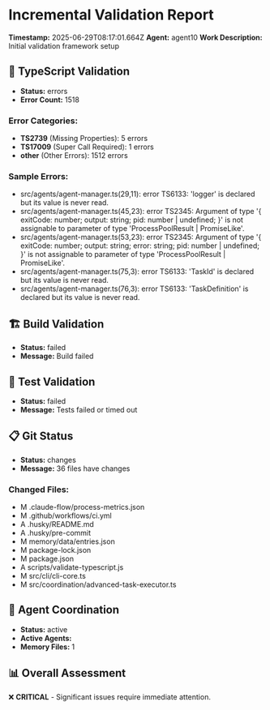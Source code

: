 
# Incremental Validation Report
**Timestamp:** 2025-06-29T08:17:01.664Z
**Agent:** agent10
**Work Description:** Initial validation framework setup

## 🔧 TypeScript Validation
- **Status:** errors
- **Error Count:** 1518

### Error Categories:
- **TS2739** (Missing Properties): 5 errors
- **TS17009** (Super Call Required): 1 errors
- **other** (Other Errors): 1512 errors

### Sample Errors:
- src/agents/agent-manager.ts(29,11): error TS6133: 'logger' is declared but its value is never read.
- src/agents/agent-manager.ts(45,23): error TS2345: Argument of type '{ exitCode: number; output: string; pid: number | undefined; }' is not assignable to parameter of type 'ProcessPoolResult | PromiseLike<ProcessPoolResult>'.
- src/agents/agent-manager.ts(53,23): error TS2345: Argument of type '{ exitCode: number; output: string; error: string; pid: number | undefined; }' is not assignable to parameter of type 'ProcessPoolResult | PromiseLike<ProcessPoolResult>'.
- src/agents/agent-manager.ts(75,3): error TS6133: 'TaskId' is declared but its value is never read.
- src/agents/agent-manager.ts(76,3): error TS6133: 'TaskDefinition' is declared but its value is never read.

## 🏗️ Build Validation
- **Status:** failed
- **Message:** Build failed

## 🧪 Test Validation
- **Status:** failed
- **Message:** Tests failed or timed out

## 📋 Git Status
- **Status:** changes
- **Message:** 36 files have changes

### Changed Files:
- M .claude-flow/process-metrics.json
-  M .github/workflows/ci.yml
- A  .husky/README.md
- A  .husky/pre-commit
-  M memory/data/entries.json
-  M package-lock.json
-  M package.json
- A  scripts/validate-typescript.js
-  M src/cli/cli-core.ts
-  M src/coordination/advanced-task-executor.ts

## 🤝 Agent Coordination
- **Status:** active
- **Active Agents:** 
- **Memory Files:** 1

## 📊 Overall Assessment
❌ **CRITICAL** - Significant issues require immediate attention.